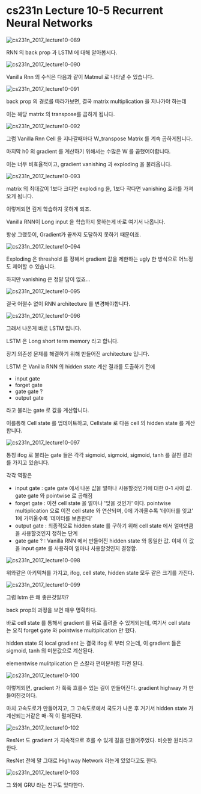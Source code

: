 # cs231n Lecture 10-5 Recurrent Neural Networks

![cs231n_2017_lecture10-089](A:/desktop/TIL/images/cs231n_2017_lecture10-089.jpg)

RNN 의 back prop 과 LSTM 에 대해 알아봅시다.

![cs231n_2017_lecture10-090](A:/desktop/TIL/images/cs231n_2017_lecture10-090.jpg)

Vanilla Rnn 의 수식은 다음과 같이 Matmul 로 나타낼 수 있습니다.

![cs231n_2017_lecture10-091](A:/desktop/TIL/images/cs231n_2017_lecture10-091.jpg)

back prop 의 경로를 따라가보면, 결국 matrix multiplication 을 지나가야 하는데

이는 해당 matrix 의 transpose를 곱하게 됩니다.



![cs231n_2017_lecture10-092](A:/desktop/TIL/images/cs231n_2017_lecture10-092.jpg)



그럼 Vanilla Rnn Cell 을 지나갈때마다 W_transpose Matrix 를 계속 곱하게됩니다.

마지막 h0 의 gradient 를 계산하기 위해서는 수많은 W 를 곱했어야합니다.

이는 너무 비효율적이고, gradient vanishing 과 exploding 을 불러옵니다.



![cs231n_2017_lecture10-093](A:/desktop/TIL/images/cs231n_2017_lecture10-093.jpg)

matrix 의 최대값이 1보다 크다면 exploding 을, 1보다 작다면 vanishing 효과를 가져오게 됩니다.

이렇게되면 깊게 학습하지 못하게 되죠.

Vanilla RNN이 Long input 을 학습하지 못하는게 바로 여기서 나옵니다.

항상 그랬듯이, Gradient가 끝까지 도달하지 못하기 때문이죠.

![cs231n_2017_lecture10-094](A:/desktop/TIL/images/cs231n_2017_lecture10-094.jpg)



Exploding 은 threshold 를 정해서 gradient 값을 제한하는 ugly 한 방식으로 어느정도 제어할 수 있습니다.

하지만 vanishing 은 정말 답이 없죠...



![cs231n_2017_lecture10-095](A:/desktop/TIL/images/cs231n_2017_lecture10-095.jpg)

결국 어쩔수 없이 RNN architecture 를 변경해야합니다.

![cs231n_2017_lecture10-096](A:/desktop/TIL/images/cs231n_2017_lecture10-096.jpg)

그래서 나온게 바로 LSTM 입니다.

LSTM 은 Long short term memory 라고 합니다. 

장기 의존성 문제를 해결하기 위해 만들어진 architecture 입니다.

LSTM 은 Vanilla RNN 의 hidden state 계산 결과를 도출하기 전에

- input gate
- forget gate
- gate gate ?
- output gate

라고 불리는 gate 로 값을 계산합니다.

이를통해 Cell state 를 업데이트하고, Cellstate 로 다음 cell 의 hidden state 를 계산합니다.

![cs231n_2017_lecture10-097](A:/desktop/TIL/images/cs231n_2017_lecture10-097.jpg)

통칭 ifog 로 불리는 gate 들은 각각 sigmoid, sigmoid, sigmoid, tanh 를 걸친 결과를 가지고 있습니다.

각각 역활은

- input gate : gate gate 에서 나온 값을 얼마나 사용할것인가에 대한 0-1 사이 값. gate gate 와 pointwise 로 곱해짐
- forget gate : 이전 cell state 을 얼마나 '잊을 것인가' 이다. pointwise multiplication 으로 이전 cell state 와 연산되며, 0에 가까울수록 '데이터를 잊고' 1에 가까울수록 '데이터를 보존한다'
- output gate : 최종적으로 hidden state 를 구하기 위해 cell state 에서 얼마만큼을 사용할것인지 정하는 단계
- gate gate ? : Vanilla RNN 에서 만들어진 hidden state 와 동일한 값. 이제 이 값을 input gate 를 사용하여 얼마나 사용할것인지 결정함.

![cs231n_2017_lecture10-098](A:/desktop/TIL/images/cs231n_2017_lecture10-098.jpg)

위와같은 아키텍쳐를 가지고, ifog, cell state, hidden state 모두 같은 크기를 가진다.

![cs231n_2017_lecture10-099](A:/desktop/TIL/images/cs231n_2017_lecture10-099.jpg)

그럼 lstm 은 왜 좋은것일까?

back prop의 과정을 보면 매우 명확하다.

바로 cell state 를 통해서 gradient 를 뒤로 흘려줄 수 있게되는데, 여기서 cell state 는 오직 forget gate 와 pointwise multiplication 만 했다.

hidden state 의 local gradient 는 결국 ifog 로 부터 오는데, 이 gradient 들은 sigmoid, tanh 의 미분값으로 계산된다.

elementwise mulitplication 은 스칼라 편미분처럼 하면 된다.





![cs231n_2017_lecture10-100](A:/desktop/TIL/images/cs231n_2017_lecture10-100.jpg)



 이렇게되면, gradient 가 쭉쭉 흐를수 있는 길이 만들어진다. gradient highway 가 만들어진것이다.

마치 고속도로가 만들어지고, 그 고속도로에서 국도가 나온 후 거기서 hidden state 가 계산되는거같은 매-직 이 펼쳐진다.





![cs231n_2017_lecture10-102](A:/desktop/TIL/images/cs231n_2017_lecture10-102.jpg)

ResNet 도 gradient 가 지속적으로 흐를 수 있게 길을 만들어주었다. 비슷한 원리라고 한다.

ResNet 전에 말 그대로 Highway Network 라는게 있었다고도 한다.



![cs231n_2017_lecture10-103](A:/desktop/TIL/images/cs231n_2017_lecture10-103.jpg)

그 외에 GRU 라는 친구도 있다한다.